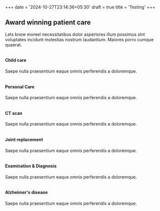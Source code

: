 +++
date = '2024-10-27T23:14:36+05:30'
draft = true
title = 'Testing'
+++
<section class="section service-2">
	<div class="container">
        <div class="row justify-content-center">
			<div class="col-lg-7 text-center">
				<div class="section-title">
					<h2>Award winning patient care</h2>
					<div class="divider mx-auto my-4"></div>
					<p>Lets know moreel necessitatibus dolor asperiores illum possimus sint voluptates incidunt molestias nostrum laudantium. Maiores porro cumque quaerat.</p>
				</div>
			</div>
		</div>
		<div class="row">
			<div class="col-lg-4 col-md-6 col-sm-6">
				<div class="service-block mb-5">
					<img src="/images/service/service-1.jpg" alt="" class="img-fluid">
					<div class="content">
						<h4 class="mt-4 mb-2 title-color">Child care</h4>
						<p class="mb-4">Saepe nulla praesentium eaque omnis perferendis a doloremque.</p>
					</div>
				</div>
			</div>
			<div class="col-lg-4 col-md-6 col-sm-6">
				<div class="service-block mb-5">
					<img src="/images/service/service-2.jpg" alt="" class="img-fluid">
					<div class="content">
						<h4 class="mt-4 mb-2  title-color">Personal Care</h4>
						<p class="mb-4">Saepe nulla praesentium eaque omnis perferendis a doloremque.</p>
					</div>
				</div>
			</div>
			<div class="col-lg-4 col-md-6 col-sm-6">
				<div class="service-block mb-5">
					<img src="/images/service/service-3.jpg" alt="" class="img-fluid">
					<div class="content">
						<h4 class="mt-4 mb-2 title-color">CT scan</h4>
						<p class="mb-4">Saepe nulla praesentium eaque omnis perferendis a doloremque.</p>
					</div>
				</div>
			</div>
			<div class="col-lg-4 col-md-6 col-sm-6">
				<div class="service-block mb-5 mb-lg-0">
					<img src="/images/service/service-4.jpg" alt="" class="img-fluid">
					<div class="content">
						<h4 class="mt-4 mb-2 title-color">Joint replacement</h4>
						<p class="mb-4">Saepe nulla praesentium eaque omnis perferendis a doloremque.</p>
					</div>
				</div>
			</div>
			<div class="col-lg-4 col-md-6 col-sm-6">
				<div class="service-block mb-5 mb-lg-0">
					<img src="/images/service/service-6.jpg" alt="" class="img-fluid">
					<div class="content">
						<h4 class="mt-4 mb-2 title-color">Examination & Diagnosis</h4>
						<p class="mb-4">Saepe nulla praesentium eaque omnis perferendis a doloremque.</p>
					</div>
				</div>
			</div>
			<div class="col-lg-4 col-md-6 col-sm-6">
				<div class="service-block mb-5 mb-lg-0">
					<img src="/images/service/service-8.jpg" alt="" class="img-fluid">
					<div class="content">
						<h4 class="mt-4 mb-2 title-color">Alzheimer's disease</h4>
						<p class="mb-4">Saepe nulla praesentium eaque omnis perferendis a doloremque.</p>
					</div>
				</div>
			</div>
		</div>
	</div>
</section>